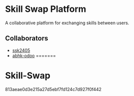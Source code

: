 
# Skill Swap Platform

A collaborative platform for exchanging skills between users.

## Collaborators

- [ssk2405](https://github.com/ssk2405)
- [abhk-odoo](https://github.com/abhk-odoo)
=======
# Skill-Swap
813aeae0d3e215a27d5ebf7fd124c7d927f0f442
